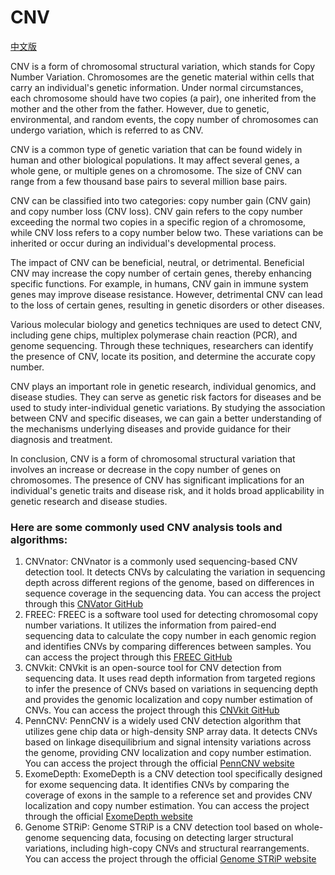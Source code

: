 # CNV

[中文版](https://github.com/flowhub-team/CNV/blob/main/README_cn.md)

CNV is a form of chromosomal structural variation, which stands for Copy Number Variation. Chromosomes are the genetic material within cells that carry an individual's genetic information. Under normal circumstances, each chromosome should have two copies (a pair), one inherited from the mother and the other from the father. However, due to genetic, environmental, and random events, the copy number of chromosomes can undergo variation, which is referred to as CNV.

CNV is a common type of genetic variation that can be found widely in human and other biological populations. It may affect several genes, a whole gene, or multiple genes on a chromosome. The size of CNV can range from a few thousand base pairs to several million base pairs.

CNV can be classified into two categories: copy number gain (CNV gain) and copy number loss (CNV loss). CNV gain refers to the copy number exceeding the normal two copies in a specific region of a chromosome, while CNV loss refers to a copy number below two. These variations can be inherited or occur during an individual's developmental process.

The impact of CNV can be beneficial, neutral, or detrimental. Beneficial CNV may increase the copy number of certain genes, thereby enhancing specific functions. For example, in humans, CNV gain in immune system genes may improve disease resistance. However, detrimental CNV can lead to the loss of certain genes, resulting in genetic disorders or other diseases.

Various molecular biology and genetics techniques are used to detect CNV, including gene chips, multiplex polymerase chain reaction (PCR), and genome sequencing. Through these techniques, researchers can identify the presence of CNV, locate its position, and determine the accurate copy number.

CNV plays an important role in genetic research, individual genomics, and disease studies. They can serve as genetic risk factors for diseases and be used to study inter-individual genetic variations. By studying the association between CNV and specific diseases, we can gain a better understanding of the mechanisms underlying diseases and provide guidance for their diagnosis and treatment.

In conclusion, CNV is a form of chromosomal structural variation that involves an increase or decrease in the copy number of genes on chromosomes. The presence of CNV has significant implications for an individual's genetic traits and disease risk, and it holds broad applicability in genetic research and disease studies.

### Here are some commonly used CNV analysis tools and algorithms:

1. CNVnator: CNVnator is a commonly used sequencing-based CNV detection tool. It detects CNVs by calculating the variation in sequencing depth across different regions of the genome, based on differences in sequence coverage in the sequencing data. You can access the project through this [CNVator GitHub](https://github.com/abyzovlab/CNVnator)
2. FREEC: FREEC is a software tool used for detecting chromosomal copy number variations. It utilizes the information from paired-end sequencing data to calculate the copy number in each genomic region and identifies CNVs by comparing differences between samples. You can access the project through this [FREEC GitHub](https://github.com/BoevaLab/FREEC)
3. CNVkit: CNVkit is an open-source tool for CNV detection from sequencing data. It uses read depth information from targeted regions to infer the presence of CNVs based on variations in sequencing depth and provides the genomic localization and copy number estimation of CNVs. You can access the project through this [CNVkit GitHub](https://github.com/etal/cnvkit)
4. PennCNV: PennCNV is a widely used CNV detection algorithm that utilizes gene chip data or high-density SNP array data. It detects CNVs based on linkage disequilibrium and signal intensity variations across the genome, providing CNV localization and copy number estimation. You can access the project through the official [PennCNV website](http://penncnv.openbioinformatics.org/en/latest/)
5. ExomeDepth: ExomeDepth is a CNV detection tool specifically designed for exome sequencing data. It identifies CNVs by comparing the coverage of exons in the sample to a reference set and provides CNV localization and copy number estimation. You can access the project through the official [ExomeDepth website](https://www.bioconductor.org/packages/release/bioc/html/ExomeDepth.html)
6. Genome STRiP: Genome STRiP is a CNV detection tool based on whole-genome sequencing data, focusing on detecting larger structural variations, including high-copy CNVs and structural rearrangements. You can access the project through the official [Genome STRiP website](https://software.broadinstitute.org/software/genomestrip/)
